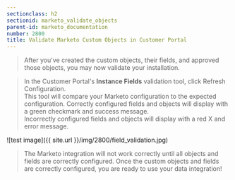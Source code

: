 ```yaml
---
sectionclass: h2
sectionid: marketo_validate_objects
parent-id: marketo_documentation
number: 2800
title: Validate Marketo Custom Objects in Customer Portal
---
```


>After you've created the custom objects, their fields, and approved those objects, you may now validate your installation.

>In the Customer Portal's **Instance Fields** validation tool, click Refresh Configuration.  
This tool will compare your Marketo configuration to the expected configuration.
Correctly configured fields and objects will display with a green checkmark and success message.   
Incorrectly configured fields and objects will display with a red X and error message.

![test image]({{ site.url }}/img/2800/field_validation.jpg)

>The Marketo integration will not work correctly until all objects and fields are correctly configured.
Once the custom objects and fields are correctly configured, you are ready to use your data integration!
